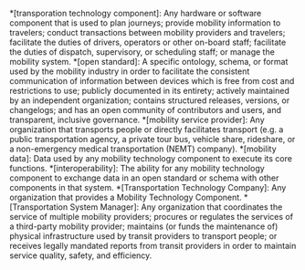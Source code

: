 *[transporation technology component]:  Any hardware or software component that is used to plan journeys; provide mobility information to travelers; conduct transactions between mobility providers and travelers; facilitate the duties of drivers, operators or other on-board staff; facilitate the duties of dispatch, supervisory, or scheduling staff; or manage the mobility system. 
*[open standard]: A specific ontology, schema, or format used by the mobility industry in order to facilitate the consistent communication of information between devices which is free from cost and restrictions to use; publicly documented in its entirety; actively maintained by an independent organization; contains structured releases, versions, or changelogs; and has an open community of contributors and users, and transparent, inclusive governance.
*[mobility service provider]: Any organization that transports people or directly facilitates transport (e.g. a public transportation agency, a private tour bus, vehicle share, rideshare, or a non-emergency medical transportation (NEMT) company).
*[mobility data]: Data used by any mobility technology component to execute its core functions.
*[interoperability]: The ability for any mobility technology component to exchange data in an open standard or schema with other components in that system.
*[Transportation Technology Company]: Any organization that provides a Mobility Technology Component.
*[Transportation System Manager]: Any organization that coordinates the service of multiple mobility providers; procures or regulates the services of a third-party mobility provider;  maintains (or funds the maintenance of) physical infrastructure used by transit providers to transport people; or  receives legally mandated reports from transit providers in order to maintain service quality, safety, and efficiency.


